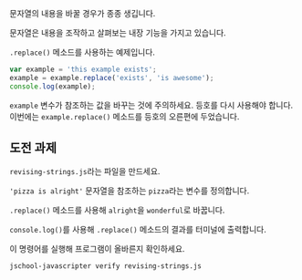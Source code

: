 문자열의 내용을 바꿀 경우가 종종 생깁니다.

문자열은 내용을 조작하고 살펴보는 내장 기능을 가지고 있습니다.

`.replace()` 메소드를 사용하는 예제입니다.

```js
var example = 'this example exists';
example = example.replace('exists', 'is awesome');
console.log(example);
```

`example` 변수가 참조하는 값을 바꾸는 것에 주의하세요. 등호를 다시 사용해야 합니다. 이번에는 `example.replace()` 메소드를 등호의 오른편에 두었습니다.

## 도전 과제

`revising-strings.js`라는 파일을 만드세요.

`'pizza is alright'` 문자열을 참조하는 `pizza`라는 변수를 정의합니다.

`.replace()` 메소드를 사용해 `alright`을 `wonderful`로 바꿉니다.

`console.log()`를 사용해 `.replace()` 메소드의 결과를 터미널에 출력합니다.

이 명령어를 실행해 프로그램이 올바른지 확인하세요.

`jschool-javascripter verify revising-strings.js`
